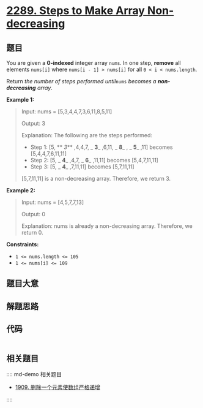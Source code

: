 # [2289. Steps to Make Array Non-decreasing](https://leetcode.com/problems/steps-to-make-array-non-decreasing)

## 题目

You are given a **0-indexed** integer array `nums`. In one step, **remove**
all elements `nums[i]` where `nums[i - 1] > nums[i]` for all `0 < i <
nums.length`.

Return _the number of steps performed until_`nums` _becomes a **non-
decreasing** array_.



**Example 1:**

> Input: nums = [5,3,4,4,7,3,6,11,8,5,11]
> 
> Output: 3
> 
> Explanation: The following are the steps performed:
> - Step 1: [5, ** _3_** ,4,4,7, _ **3**_ ,6,11, _ **8**_ , _ **5**_ ,11] becomes [5,4,4,7,6,11,11]
> - Step 2: [5, _ **4**_ ,4,7, _ **6**_ ,11,11] becomes [5,4,7,11,11]
> - Step 3: [5, _ **4**_ ,7,11,11] becomes [5,7,11,11]
> 
> [5,7,11,11] is a non-decreasing array. Therefore, we return 3.

**Example 2:**

> Input: nums = [4,5,7,7,13]
> 
> Output: 0
> 
> Explanation: nums is already a non-decreasing array. Therefore, we return 0.

**Constraints:**

  * `1 <= nums.length <= 105`
  * `1 <= nums[i] <= 109`


## 题目大意

## 解题思路

## 代码

```javascript

```

## 相关题目

:::: md-demo 相关题目
- [1909. 删除一个元素使数组严格递增](https://leetcode.com/problems/remove-one-element-to-make-the-array-strictly-increasing)

::::
